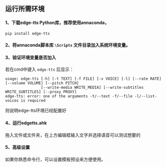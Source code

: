 ## 运行所需环境
#### 1、下载edge-tts Python库，推荐使用annaconda，
```
pip install edge-tts
```
#### 2、将annaconda脚本库 `\Scripts` 文件目录加入系统环境变量。

#### 3、验证环境变量是否加入
若在cmd中键入 `edge-tts` 后显示：
```
usage: edge-tts [-h] [-t TEXT] [-f FILE] [-v VOICE] [-l] [--rate RATE] [--volume VOLUME] [--pitch PITCH]
                [--write-media WRITE_MEDIA] [--write-subtitles WRITE_SUBTITLES] [--proxy PROXY]
edge-tts: error: one of the arguments -t/--text -f/--file -l/--list-voices is required
```
则说明edge-tts环境已经配置好
#### 4、运行edgetts.ahk
拖入文件或文件夹，在上方编辑框输入文字并选择语音可以测试想要的
#### 5、高级设置
如果你熟悉命令行，可以设置模板预设来方便使用。